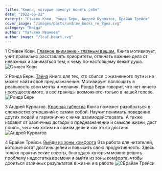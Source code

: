 ```yaml
---
title: "Книги, которые помогут понять себя"
date: "2022-06-22"
excerpt: "Стивен Кови, Ронда Берн, Андрей Курпатов, Брайан Трейси"
cover_image: "/images/posts/undraw_books_re_8gea.svg"
category: "Kniga"
author: "Татьяна Иванова"
author_image: "/leaf-heart.svg"
---
```


1 Стивен Кови. [Главное внимание - главным вещам.](https://www.litres.ru/rebekka-merrill/glavnoe-vnimanie-glavnym-vescham-zhit-lubit-uchitsya-i-ost/)
Книга мотивирует, учит правильно расставлять приоритеты, отличать важные дела от неважных и заниматься тем, к чему по-настоящему лежит душа.
![Стивен Кови](/images/books/5025812-rebekka-merrill-glavnoe-vnimanie-glavnym-vescham-zhit-lubit-uchitsya-i-ost.webp)

2 Ронда Берн. [Тайна](https://www.litres.ru/ronda-bern/tayna/)
Книга для тех, кто сбился с жизненного пути и не может найти своё предназначение. Мотивирует воплощать в реальность свои мечты и желания. Ронда Берн говорит, что нет ничего неосуществимого, а все границы возможного-только в нашей голове.
![Ронда Берн](/images/books/39503297-ronda-bern-tayna.webp)

3 Андрей Курпатов. [Красная таблетка](https://www.litres.ru/andrey-kurpatov/krasnaya-tabletka-posmotri-pravde-v-glaza/)
Книга поможет разобраться в сложностях отношений с самим собой. Научит понимать поведение других людей и гармонично с ними взаимодействовать. А также избавит от различных догадок о предназначении и смысле жизни, даст понять, чего мы хотим на самом деле и как этого достичь.
![Андрей Курпатов](/images/books/32481440-andrey-kurpatov-krasnaya-tabletka-posmotri-pravde-v-glaza.webp)

4 Брайан Трейси. [Выйди из зоны комфорта](https://www.litres.ru/brayan-treysi/vyydi-iz-zony-komforta-izmeni-svou-zhizn/otzivi/)
Эта работа для читателей, которые хотят достичь целей и повысить свою продуктивность. Здесь только практические советы, благодаря которым можно решить проблему недостатка времени и выйти из зоны комфорта, чтобы добиться отличных результатов в жизни и в работе
![СБрайан Трейси](/images/books/6219922-brayan-treysi-vyydi-iz-zony-komforta-izmeni-svou-zhizn.webp)
